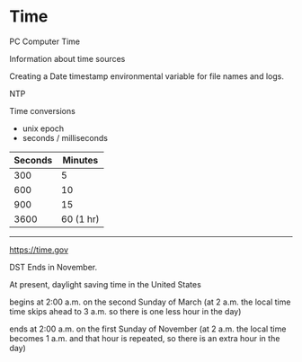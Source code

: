 # Time
PC Computer Time

Information about time sources

Creating a Date timestamp environmental variable for file names and logs.

NTP

Time conversions
 - unix epoch
 - seconds / milliseconds




Seconds | Minutes
------- | -------
300     | 5
600     | 10
900     | 15
3600    | 60 (1 hr)

-----

https://time.gov

DST Ends in November.

At present, daylight saving time in the United States

 

begins at 2:00 a.m. on the second Sunday of March (at 2 a.m. the local time time skips ahead to 3 a.m. so there is one less hour in the day)

ends at 2:00 a.m. on the first Sunday of November (at 2 a.m. the local time becomes 1 a.m. and that hour is repeated, so there is an extra hour in the day)​
